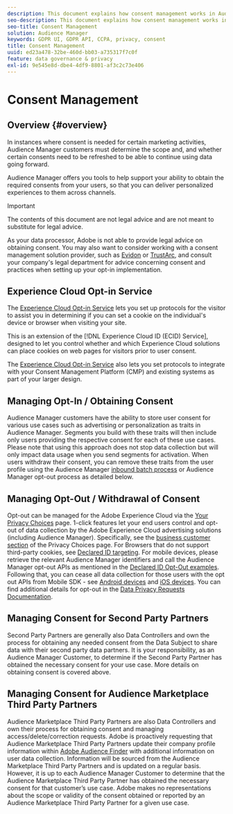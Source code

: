```yaml
---
description: This document explains how consent management works in Audience Manager.
seo-description: This document explains how consent management works in Audience Manager.
seo-title: Consent Management
solution: Audience Manager
keywords: GDPR UI, GDPR API, CCPA, privacy, consent
title: Consent Management
uuid: ed23a478-32be-460d-bb03-a735317f7c0f
feature: data governance & privacy
exl-id: 9e545e8d-dbe4-4df9-8801-af3c2c73e406
---
```

# Consent Management

## Overview {#overview}

In instances where consent is needed for certain marketing activities, Audience Manager customers must determine the scope and, and whether certain consents need to be refreshed to be able to continue using data going forward.

Audience Manager offers you tools to help support your ability to obtain the required consents from your users, so that you can deliver personalized experiences to them across channels.

>[!IMPORTANT]
>
> The contents of this document are not legal advice and are not meant to substitute for legal advice.
>
> As your data processor, Adobe is not able to provide legal advice on obtaining consent. You may also want to consider working with a consent management solution provider, such as [Evidon](https://theblog.adobe.com/evidon-builds-gdpr-universal-consent-integration-with-launch-by-adobe/) or [TrustArc](https://theblog.adobe.com/trustarc-builds-consent-integration-launch-adobe/), and consult your company's legal department for advice concerning consent and practices when setting up your opt-in implementation.

## Experience Cloud Opt-in Service

The [Experience Cloud Opt-in Service](https://docs.adobe.com/content/help/en/id-service/using/implementation/opt-in-service/optin-overview.html) lets you set up protocols for the visitor to assist you in determining if you can set a cookie on the individual's device or browser when visiting your site.

This is an extension of the [!DNL Experience Cloud ID (ECID) Service], designed to let you control whether and which Experience Cloud solutions can place cookies on web pages for visitors prior to user consent.

The [Experience Cloud Opt-in Service](https://docs.adobe.com/content/help/en/id-service/using/implementation/opt-in-service/optin-overview.html) also lets you set protocols to integrate with your Consent Management Platform (CMP) and existing systems as part of your larger design.

## Managing Opt-In / Obtaining Consent

Audience Manager customers have the ability to store user consent for various use cases such as advertising or personalization as traits in Audience Manager. Segments you build with these traits will then include only users providing the respective consent for each of these use cases. Please note that using this approach does not stop data collection but will only impact data usage when you send segments for activation. When users withdraw their consent, you can remove these traits from the user profile using the Audience Manager [inbound batch process](../../integration/sending-audience-data/batch-data-transfer-explained/inbound-file-contents.md) or Audience Manager opt-out process as detailed below.

## Managing Opt-Out / Withdrawal of Consent

Opt-out can be managed for the Adobe Experience Cloud via the [Your Privacy Choices](https://www.adobe.com/privacy/opt-out.html#customeruse) page. 1-click features let your end users control and opt-out of data collection by the Adobe Experience Cloud advertising solutions (including Audience Manager). Specifically, see the [business customer section](https://www.adobe.com/privacy/opt-out.html#customeruse) of the Privacy Choices page. For Browsers that do not support third-party cookies, see [Declared ID targeting](../../features/declared-ids.md#declared-id-targeting). For mobile devices, please retrieve the relevant Audience Manager identifiers and call the Audience Manager opt-out APIs as mentioned in the [Declared ID Opt-Out examples](../../features/declared-ids.md#opt-out-examples). Following that, you can cease all data collection for those users with the opt out APIs from Mobile SDK - see [Android devices](https://docs.adobe.com/content/help/en/mobile-services/android/gdpr-privacy-android/privacy.html) and [iOS devices](https://docs.adobe.com/content/help/en/mobile-services/ios/privacy-gdpr-ios/privacy.html). You can find additional details for opt-out in the [Data Privacy Requests Documentation](../../overview/data-security-and-privacy/data-privacy-requests.md).

## Managing Consent for Second Party Partners

Second Party Partners are generally also Data Controllers and own the process for obtaining any needed consent from the Data Subject to share data with their second party data partners. It is your responsibility, as an Audience Manager Customer, to determine if the Second Party Partner has obtained the necessary consent for your use case. More details on obtaining consent is covered above.

## Managing Consent for Audience Marketplace Third Party Partners

Audience Marketplace Third Party Partners are also Data Controllers and own their process for obtaining consent and managing access/delete/correction requests. Adobe is proactively requesting that Audience Marketplace Third Party Partners update their company profile information within [Adobe Audience Finder](https://www.adobe-audience-finder.com/) with additional information on user data collection. Information will be sourced from the Audience Marketplace Third Party Partners and is updated on a regular basis. However, it is up to each Audience Manager Customer to determine that the Audience Marketplace Third Party Partner has obtained the necessary consent for that customer’s use case. Adobe makes no representations about the scope or validity of the consent obtained or reported by an Audience Marketplace Third Party Partner for a given use case.
